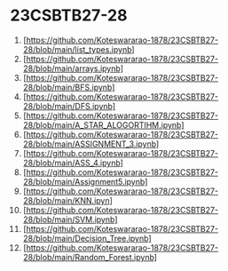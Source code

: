 # 23CSBTB27-28
1. [https://github.com/Koteswararao-1878/23CSBTB27-28/blob/main/list_types.ipynb]
2. [https://github.com/Koteswararao-1878/23CSBTB27-28/blob/main/arrays.ipynb]
3. [https://github.com/Koteswararao-1878/23CSBTB27-28/blob/main/BFS.ipynb]
4. [https://github.com/Koteswararao-1878/23CSBTB27-28/blob/main/DFS.ipynb]
5. [https://github.com/Koteswararao-1878/23CSBTB27-28/blob/main/A_STAR_ALOGORTIHM.ipynb]
6. [https://github.com/Koteswararao-1878/23CSBTB27-28/blob/main/ASSIGNMENT_3.ipynb]
8. [https://github.com/Koteswararao-1878/23CSBTB27-28/blob/main/ASS_4.ipynb]
9. [https://github.com/Koteswararao-1878/23CSBTB27-28/blob/main/Assignment5.ipynb]
11. [https://github.com/Koteswararao-1878/23CSBTB27-28/blob/main/KNN.ipyn]
12. [https://github.com/Koteswararao-1878/23CSBTB27-28/blob/main/SVM.ipynb]
13. [https://github.com/Koteswararao-1878/23CSBTB27-28/blob/main/Decision_Tree.ipynb]
14. [https://github.com/Koteswararao-1878/23CSBTB27-28/blob/main/Random_Forest.ipynb]
